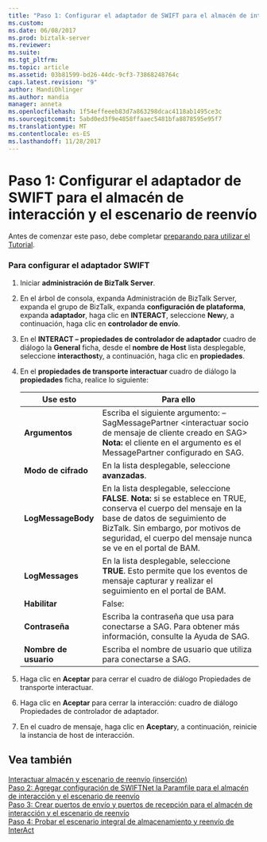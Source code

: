 ```yaml
---
title: "Paso 1: Configurar el adaptador de SWIFT para el almacén de interacción y el escenario de reenvío | Documentos de Microsoft"
ms.custom: 
ms.date: 06/08/2017
ms.prod: biztalk-server
ms.reviewer: 
ms.suite: 
ms.tgt_pltfrm: 
ms.topic: article
ms.assetid: 03b81599-bd26-44dc-9cf3-73868248764c
caps.latest.revision: "9"
author: MandiOhlinger
ms.author: mandia
manager: anneta
ms.openlocfilehash: 1f54effeeeb83d7a863298dcac4118ab1495ce3c
ms.sourcegitcommit: 5abd0ed3f9e4858ffaaec5481bfa8878595e95f7
ms.translationtype: MT
ms.contentlocale: es-ES
ms.lasthandoff: 11/28/2017
---
```

# <a name="step-1-configure-the-swift-adapter-for-the-interact-store-and-forward-scenario"></a>Paso 1: Configurar el adaptador de SWIFT para el almacén de interacción y el escenario de reenvío
Antes de comenzar este paso, debe completar [preparando para utilizar el Tutorial](../../adapters-and-accelerators/fileact-interact/preparing-to-use-the-tutorial1.md).  
  
### <a name="to-configure-the-swift-adapter"></a>Para configurar el adaptador SWIFT  
  
1.  Iniciar **administración de BizTalk Server**.  
  
2.  En el árbol de consola, expanda Administración de BizTalk Server, expanda el grupo de BizTalk, expanda **configuración de plataforma**, expanda **adaptador**, haga clic en **INTERACT**, seleccione **New**y, a continuación, haga clic en **controlador de envío**.  
  
3.  En el **INTERACT – propiedades de controlador de adaptador** cuadro de diálogo la **General** ficha, desde el **nombre de Host** lista desplegable, seleccione **interacthost**y, a continuación, haga clic en **propiedades**.  
  
4.  En el **propiedades de transporte interactuar** cuadro de diálogo la **propiedades** ficha, realice lo siguiente:  
  
    |**Use esto**|**Para ello**|  
    |------------------|--------------------|  
    |**Argumentos**|Escriba el siguiente argumento: – SagMessagePartner \<interactuar socio de mensaje de cliente creado en SAG\> **Nota:** el cliente en el argumento es el MessagePartner configurado en SAG.|  
    |**Modo de cifrado**|En la lista desplegable, seleccione **avanzadas**.|  
    |**LogMessageBody**|En la lista desplegable, seleccione **FALSE**. **Nota:** si se establece en TRUE, conserva el cuerpo del mensaje en la base de datos de seguimiento de BizTalk. Sin embargo, por motivos de seguridad, el cuerpo del mensaje nunca se ve en el portal de BAM.|  
    |**LogMessages**|En la lista desplegable, seleccione **TRUE**. Esto permite que los eventos de mensaje capturar y realizar el seguimiento en el portal de BAM.|  
    |**Habilitar**|False:|  
    |**Contraseña**|Escriba la contraseña que usa para conectarse a SAG. Para obtener más información, consulte la Ayuda de SAG.|  
    |**Nombre de usuario**|Escriba el nombre de usuario que utiliza para conectarse a SAG.|  
  
5.  Haga clic en **Aceptar** para cerrar el cuadro de diálogo Propiedades de transporte interactuar.  
  
6.  Haga clic en **Aceptar** para cerrar la interacción: cuadro de diálogo Propiedades de controlador de adaptador.  
  
7.  En el cuadro de mensaje, haga clic en **Aceptar**y, a continuación, reinicie la instancia de host de interacción.  
  
## <a name="see-also"></a>Vea también  
 [Interactuar almacén y escenario de reenvío (inserción)](../../adapters-and-accelerators/fileact-interact/interact-store-and-forward-push-scenario.md)   
 [Paso 2: Agregar configuración de SWIFTNet la Paramfile para el almacén de interacción y el escenario de reenvío](../../adapters-and-accelerators/fileact-interact/step-2-add-swiftnet-configuration-to-paramfile-for-interact-store-and-forward.md)   
 [Paso 3: Crear puertos de envío y puertos de recepción para el almacén de interacción y el escenario de reenvío](../../adapters-and-accelerators/fileact-interact/step-3-create-send-and-receive-ports-for-interact-store-and-forward-scenario.md)   
 [Paso 4: Probar el escenario integral de almacenamiento y reenvío de InterAct](../../adapters-and-accelerators/fileact-interact/step-4-test-the-interact-store-and-forward-end-to-end-scenario.md)